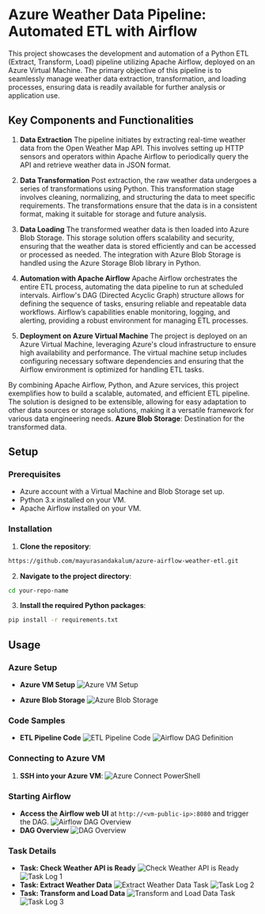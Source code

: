
# Azure Weather Data Pipeline: Automated ETL with Airflow

This project showcases the development and automation of a Python ETL (Extract, Transform, Load) pipeline utilizing Apache Airflow, deployed on an Azure Virtual Machine. The primary objective of this pipeline is to seamlessly manage weather data extraction, transformation, and loading processes, ensuring data is readily available for further analysis or application use.

## Key Components and Functionalities
1. **Data Extraction**
The pipeline initiates by extracting real-time weather data from the Open Weather Map API. This involves setting up HTTP sensors and operators within Apache Airflow to periodically query the API and retrieve weather data in JSON format.

2. **Data Transformation**
Post extraction, the raw weather data undergoes a series of transformations using Python. This transformation stage involves cleaning, normalizing, and structuring the data to meet specific requirements. The transformations ensure that the data is in a consistent format, making it suitable for storage and future analysis.

3. **Data Loading**
The transformed weather data is then loaded into Azure Blob Storage. This storage solution offers scalability and security, ensuring that the weather data is stored efficiently and can be accessed or processed as needed. The integration with Azure Blob Storage is handled using the Azure Storage Blob library in Python.

4. **Automation with Apache Airflow**
Apache Airflow orchestrates the entire ETL process, automating the data pipeline to run at scheduled intervals. Airflow's DAG (Directed Acyclic Graph) structure allows for defining the sequence of tasks, ensuring reliable and repeatable data workflows. Airflow’s capabilities enable monitoring, logging, and alerting, providing a robust environment for managing ETL processes.

5. **Deployment on Azure Virtual Machine**
The project is deployed on an Azure Virtual Machine, leveraging Azure's cloud infrastructure to ensure high availability and performance. The virtual machine setup includes configuring necessary software dependencies and ensuring that the Airflow environment is optimized for handling ETL tasks.

By combining Apache Airflow, Python, and Azure services, this project exemplifies how to build a scalable, automated, and efficient ETL pipeline. The solution is designed to be extensible, allowing for easy adaptation to other data sources or storage solutions, making it a versatile framework for various data engineering needs. **Azure Blob Storage**: Destination for the transformed data.

## Setup

### Prerequisites
- Azure account with a Virtual Machine and Blob Storage set up.
- Python 3.x installed on your VM.
- Apache Airflow installed on your VM.

### Installation
1. **Clone the repository**:
  ```sh
  https://github.com/mayurasandakalum/azure-airflow-weather-etl.git
  ```
2. **Navigate to the project directory**:
  ```sh
  cd your-repo-name
  ```
3. **Install the required Python packages**:
  ```sh
  pip install -r requirements.txt
  ```

## Usage


### Azure Setup
- **Azure VM Setup**
  ![Azure VM Setup](screenshots/azure-vm.jpg)

- **Azure Blob Storage**
  ![Azure Blob Storage](screenshots/azure-container.jpg)

### Code Samples
- **ETL Pipeline Code**
  ![ETL Pipeline Code](screenshots/vscode-azure-vm-ssh-host.jpg)
  ![Airflow DAG Definition](screenshots/vscode-azure-vm-ssh-host-2.jpg)


### Connecting to Azure VM
1. **SSH into your Azure VM**:
   ![Azure Connect PowerShell](screenshots/azure-connect-powershell.jpg)

### Starting Airflow
  - **Access the Airflow web UI** at `http://<vm-public-ip>:8080` and trigger the DAG.
   ![Airflow DAG Overview](screenshots/airflow-dag.jpg)
  - **DAG Overview**
   ![DAG Overview](screenshots/weather-dag.jpg)

### Task Details
- **Task: Check Weather API is Ready**
  ![Check Weather API is Ready](screenshots/chart-task-1.jpg)
  ![Task Log 1](screenshots/log-task-1.jpg)
- **Task: Extract Weather Data**
  ![Extract Weather Data Task](screenshots/chart-task-2.jpg)
  ![Task Log 2](screenshots/log-task-2.jpg)
- **Task: Transform and Load Data**
  ![Transform and Load Data Task](screenshots/chart-task-3.jpg)
  ![Task Log 3](screenshots/log-task-3.jpg)

